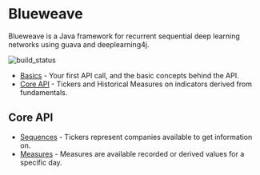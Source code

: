 # Blueweave

Blueweave is a Java framework for recurrent sequential deep learning networks using
 guava and deeplearning4j.

![build_status](https://api.travis-ci.org/claytantor/blueweave.svg?branch=master "Master Build Status")



* [Basics](/user-guide/basics/) - Your first API call, and the basic concepts behind the API.
* [Core API](/user-guide/core/) - Tickers and Historical Measures on indicators derived from fundamentals.

## Core API

* [Sequences](/api/rest-tickers-v1/) - Tickers represent companies available to get information on.
* [Measures](/api/rest-measures-v1/) - Measures are available recorded or derived values for a specific day.
